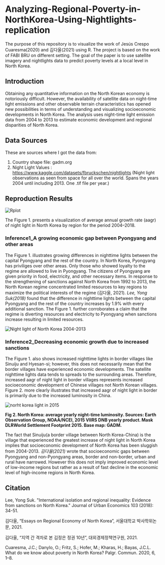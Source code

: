 # Analyzing-Regional-Poverty-in-NorthKorea-Using-Nightlights-replication
The purpose of this repository is to visualize the work of Jesús Crespo Cuaresma(2020) and 김다울(2021) using R. The project is based on the work of FABI BRU on different setting.
The goal of the paper is to use satellite imagery and nightlights data to predict poverty levels at a local level in North Korea. 

## Introduction
Obtaining any quantitative information on the North Korean economy is notoriously difficult. However, the availability of satellite data on night-time light emissions and other observable terrain characteristics has opened new possibilities in terms of understanding and visualizing socioeconomic developments in North Korea. The analysis uses night-time light emission data from 2004 to 2013 to estimate economic development and regional disparities of North Korea.



## Data Sources
These are sources where I got the data from:

1. Country shape file: gadm.org
2. Night Light Values : https://www.kaggle.com/datasets/fbruckschen/nightlights
  (Night light observations as seen from space for all over the world. Spans the years 2004 until including 2013. One .tif file per year.)
  
## Reproduction Results
![Rplot](https://user-images.githubusercontent.com/93341531/178819201-e5c7a088-bcd0-4cc8-a91b-cd23448e86d6.jpeg)

The Figure 1. presents a visualization of average annual growth rate (aagr) of night light in North Korea by region for the period 2004–2018. 

### Inference1_A growing economic gap between Pyongyang and other areas
The Figure 1. illustrates growing differences in nighttime lights between the capital Pyongyang and the rest of the country. 
In North Korea, Pyongyang has priviliges over other areas. Only those who showed loyalty to the regime are allowed to live in Pyongyang. The citizens of Pyongyang are given priority in food, electricity, and other necessary items. In response to the strengthening of sanctions against North Korea from 1992 to 2013, the North Korean regime concentrated limited resources to key regions to maximize the political interests of the regime (김다울, 2021). *Lee, Yong Suk(2018)* found that the difference in nighttime lights between the capital Pyongyang and the rest of the country increases by 1.9% with every additional sanction. 
The Figure 1. further corroborates a claim that the regime is diverting resources and electricity to Pyongyang when sanctions increase resulting in limited resources. 

![Night light of North Korea 2004-2013](https://user-images.githubusercontent.com/93341531/179023937-2f8140a9-fb4f-45b7-9808-acdb857211d0.jpeg)


### Inference2_Decreasing economic growth due to increased sanctions
The Figure 1. also shows increased nighttime lights in border villages like Sinuiju and Hyesan-si; however, this does not necessarily mean that the border villages have experienced economic developments. The satellite nighttime lights data tends to spreads to the surrounding areas. Therefore, increased aagr of night light in border villages represents increased socioeconomic development of Chinese villages not North Korean villages. Figure 2. more clearly illustrates that increased aagr of night light in border is primarily due to the increased luminosity in China.

![norht korea light in 2015](https://user-images.githubusercontent.com/93341531/178825017-3f70a87c-f1b9-462f-8728-885f40aaae25.jpg)

**Fig 2. North Korea: average yearly night-time luminosity. Sources: Earth Observation Group, NOAA/NCEI, 2015 VIIRS DNB yearly product. Mask DLRWorld
Settlement Footprint 2015. Base map: GADM.**

The fact that Sinuiju(a border village between North Korea-China) is the village that experienced the greatest increase of night light in North Korea implies that socioeconomic development of North Korea has been sluggish from 2004-2013. *김다울(2021)* wrote that socioeconomic gaps between Pyongyang and non-Pyongyang areas, border and non-border, urban and rural have narrowed. However this does not imply improved economic level of low-income regions but rather as a result of fast decline in the economic level of high-income regions in North Korea. 


## Citation
Lee, Yong Suk. "International isolation and regional inequality: Evidence from sanctions on North Korea." Journal of Urban Economics 103 (2018): 34-51.

김다울, “Essays on Regional Economy of North Korea”, 서울대학교 박사학위논문, 2021.

김다울, “지역 간 격차로 본 김정은 정권 10년”, 대외경제정책연구원, 2021.

Cuaresma, J.C.; Danylo, O.; Fritz, S.; Hofer, M.; Kharas, H.; Bayas, J.C.L. What do we know about poverty in North Korea? Palgr. Commun. 2020, 6, 1–8.

